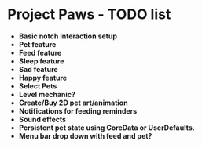 # Project Paws - TODO list

- **Basic notch interaction setup**
- **Pet feature**
- **Feed feature**
- **Sleep feature**
- **Sad feature**
- **Happy feature**
- **Select Pets**
- **Level mechanic?**
- **Create/Buy 2D pet art/animation**
- **Notifications for feeding reminders**
- **Sound effects**
- **Persistent pet state using CoreData or UserDefaults.**
- **Menu bar drop down with feed and pet?**
